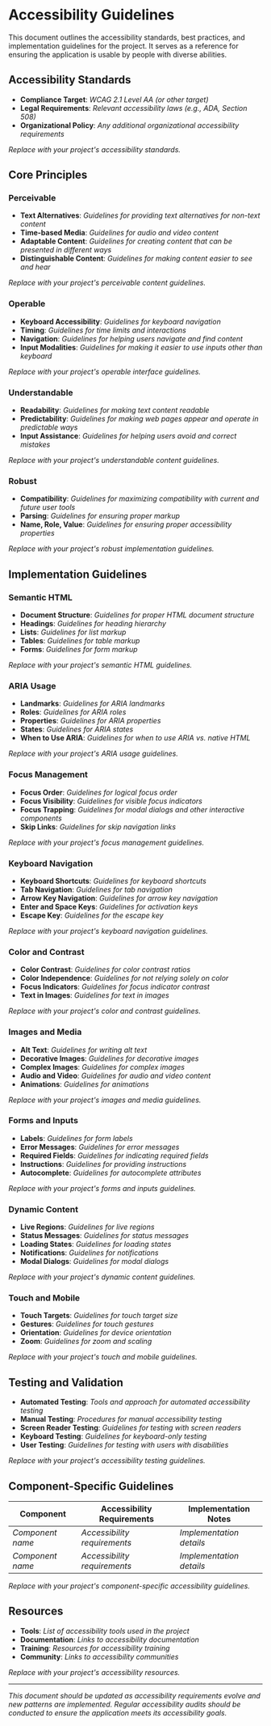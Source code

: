 # Accessibility Guidelines

This document outlines the accessibility standards, best practices, and implementation guidelines for the project. It serves as a reference for ensuring the application is usable by people with diverse abilities.

## Accessibility Standards

- **Compliance Target**: *WCAG 2.1 Level AA (or other target)*
- **Legal Requirements**: *Relevant accessibility laws (e.g., ADA, Section 508)*
- **Organizational Policy**: *Any additional organizational accessibility requirements*

*Replace with your project's accessibility standards.*

## Core Principles

### Perceivable

- **Text Alternatives**: *Guidelines for providing text alternatives for non-text content*
- **Time-based Media**: *Guidelines for audio and video content*
- **Adaptable Content**: *Guidelines for creating content that can be presented in different ways*
- **Distinguishable Content**: *Guidelines for making content easier to see and hear*

*Replace with your project's perceivable content guidelines.*

### Operable

- **Keyboard Accessibility**: *Guidelines for keyboard navigation*
- **Timing**: *Guidelines for time limits and interactions*
- **Navigation**: *Guidelines for helping users navigate and find content*
- **Input Modalities**: *Guidelines for making it easier to use inputs other than keyboard*

*Replace with your project's operable interface guidelines.*

### Understandable

- **Readability**: *Guidelines for making text content readable*
- **Predictability**: *Guidelines for making web pages appear and operate in predictable ways*
- **Input Assistance**: *Guidelines for helping users avoid and correct mistakes*

*Replace with your project's understandable content guidelines.*

### Robust

- **Compatibility**: *Guidelines for maximizing compatibility with current and future user tools*
- **Parsing**: *Guidelines for ensuring proper markup*
- **Name, Role, Value**: *Guidelines for ensuring proper accessibility properties*

*Replace with your project's robust implementation guidelines.*

## Implementation Guidelines

### Semantic HTML

- **Document Structure**: *Guidelines for proper HTML document structure*
- **Headings**: *Guidelines for heading hierarchy*
- **Lists**: *Guidelines for list markup*
- **Tables**: *Guidelines for table markup*
- **Forms**: *Guidelines for form markup*

*Replace with your project's semantic HTML guidelines.*

### ARIA Usage

- **Landmarks**: *Guidelines for ARIA landmarks*
- **Roles**: *Guidelines for ARIA roles*
- **Properties**: *Guidelines for ARIA properties*
- **States**: *Guidelines for ARIA states*
- **When to Use ARIA**: *Guidelines for when to use ARIA vs. native HTML*

*Replace with your project's ARIA usage guidelines.*

### Focus Management

- **Focus Order**: *Guidelines for logical focus order*
- **Focus Visibility**: *Guidelines for visible focus indicators*
- **Focus Trapping**: *Guidelines for modal dialogs and other interactive components*
- **Skip Links**: *Guidelines for skip navigation links*

*Replace with your project's focus management guidelines.*

### Keyboard Navigation

- **Keyboard Shortcuts**: *Guidelines for keyboard shortcuts*
- **Tab Navigation**: *Guidelines for tab navigation*
- **Arrow Key Navigation**: *Guidelines for arrow key navigation*
- **Enter and Space Keys**: *Guidelines for activation keys*
- **Escape Key**: *Guidelines for the escape key*

*Replace with your project's keyboard navigation guidelines.*

### Color and Contrast

- **Color Contrast**: *Guidelines for color contrast ratios*
- **Color Independence**: *Guidelines for not relying solely on color*
- **Focus Indicators**: *Guidelines for focus indicator contrast*
- **Text in Images**: *Guidelines for text in images*

*Replace with your project's color and contrast guidelines.*

### Images and Media

- **Alt Text**: *Guidelines for writing alt text*
- **Decorative Images**: *Guidelines for decorative images*
- **Complex Images**: *Guidelines for complex images*
- **Audio and Video**: *Guidelines for audio and video content*
- **Animations**: *Guidelines for animations*

*Replace with your project's images and media guidelines.*

### Forms and Inputs

- **Labels**: *Guidelines for form labels*
- **Error Messages**: *Guidelines for error messages*
- **Required Fields**: *Guidelines for indicating required fields*
- **Instructions**: *Guidelines for providing instructions*
- **Autocomplete**: *Guidelines for autocomplete attributes*

*Replace with your project's forms and inputs guidelines.*

### Dynamic Content

- **Live Regions**: *Guidelines for live regions*
- **Status Messages**: *Guidelines for status messages*
- **Loading States**: *Guidelines for loading states*
- **Notifications**: *Guidelines for notifications*
- **Modal Dialogs**: *Guidelines for modal dialogs*

*Replace with your project's dynamic content guidelines.*

### Touch and Mobile

- **Touch Targets**: *Guidelines for touch target size*
- **Gestures**: *Guidelines for touch gestures*
- **Orientation**: *Guidelines for device orientation*
- **Zoom**: *Guidelines for zoom and scaling*

*Replace with your project's touch and mobile guidelines.*

## Testing and Validation

- **Automated Testing**: *Tools and approach for automated accessibility testing*
- **Manual Testing**: *Procedures for manual accessibility testing*
- **Screen Reader Testing**: *Guidelines for testing with screen readers*
- **Keyboard Testing**: *Guidelines for keyboard-only testing*
- **User Testing**: *Guidelines for testing with users with disabilities*

*Replace with your project's accessibility testing guidelines.*

## Component-Specific Guidelines

| Component | Accessibility Requirements | Implementation Notes |
|-----------|----------------------------|----------------------|
| *Component name* | *Accessibility requirements* | *Implementation details* |
| *Component name* | *Accessibility requirements* | *Implementation details* |

*Replace with your project's component-specific accessibility guidelines.*

## Resources

- **Tools**: *List of accessibility tools used in the project*
- **Documentation**: *Links to accessibility documentation*
- **Training**: *Resources for accessibility training*
- **Community**: *Links to accessibility communities*

*Replace with your project's accessibility resources.*

---

*This document should be updated as accessibility requirements evolve and new patterns are implemented. Regular accessibility audits should be conducted to ensure the application meets its accessibility goals.* 